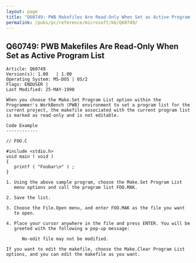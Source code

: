 ```yaml
---
layout: page
title: "Q60749: PWB Makefiles Are Read-Only When Set as Active Program List"
permalink: /pubs/pc/reference/microsoft/kb/Q60749/
---
```


## Q60749: PWB Makefiles Are Read-Only When Set as Active Program List

	Article: Q60749
	Version(s): 1.00   | 1.00
	Operating System: MS-DOS | OS/2
	Flags: ENDUSER |
	Last Modified: 25-MAY-1990
	
	When you choose the Make.Set Program List option within the
	Programmer's WorkBench (PWB) environment to set a program list for the
	current project, the makefile associated with the current program list
	is marked as read-only and is not editable.
	
	Code Example
	------------
	
	// FOO.C
	
	#include <stdio.h>
	void main ( void )
	{
	   printf ( "Foobar\n" ) ;
	}
	
	1. Using the above sample program, choose the Make.Set Program List
	   menu options and call the program list FOO.MAK.
	
	2. Save the list.
	
	3. Choose the File.Open menu, and enter FOO.MAK as the file you want
	   to open.
	
	4. Place your cursor anywhere in the file and press ENTER. You will be
	   greeted with the following a pop-up message:
	
	      No-edit file may not be modified.
	
	If you want to edit the makefile, choose the Make.Clear Program List
	options, and you can edit the makefile as you want.
